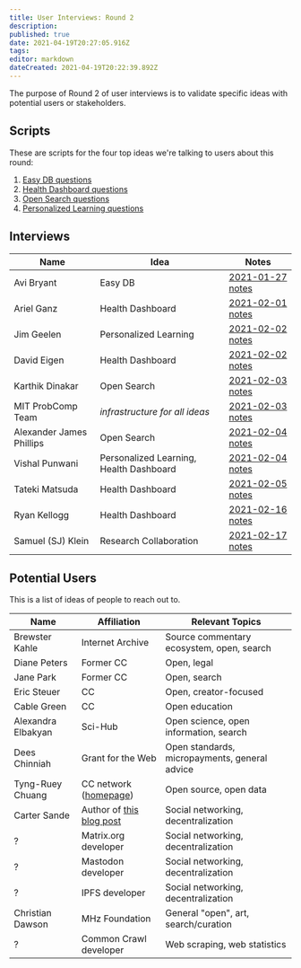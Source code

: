 ```yaml
---
title: User Interviews: Round 2
description: 
published: true
date: 2021-04-19T20:27:05.916Z
tags: 
editor: markdown
dateCreated: 2021-04-19T20:22:39.892Z
---
```


The purpose of Round 2 of user interviews is to validate specific ideas with potential users or stakeholders.

## Scripts

These are scripts for the four top ideas we're talking to users about this round:
1. [Easy DB questions](easy-db-questions)
1. [Health Dashboard questions](health-dashboard-questions)
1. [Open Search questions](open-search-questions)
1. [Personalized Learning questions](personalized-learning-questions)

## Interviews

| Name                     | Idea                                    | Notes                                      |
|--------------------------|-----------------------------------------|--------------------------------------------|
| Avi Bryant               | Easy DB                                 | [2021-01-27 notes](2021-01-27-avi)      |
| Ariel Ganz               | Health Dashboard                        | [2021-02-01 notes](2021-02-01-ariel)    |
| Jim Geelen               | Personalized Learning                   | [2021-02-02 notes](2021-02-02-jim)      |
| David Eigen              | Health Dashboard                        | [2021-02-02 notes](2021-02-02-david)    |
| Karthik Dinakar          | Open Search                             | [2021-02-03 notes](2021-02-03-karthik)  |
| MIT ProbComp Team        | *infrastructure for all ideas*          | [2021-02-03 notes](2021-02-03-probcomp) |
| Alexander James Phillips | Open Search                             | [2021-02-04 notes](2021-02-04-ajp)      |
| Vishal Punwani           | Personalized Learning, Health Dashboard | [2021-02-04 notes](2021-02-04-vishal)   |
| Tateki Matsuda           | Health Dashboard                        | [2021-02-05 notes](2021-02-05-tateki)   |
| Ryan Kellogg             | Health Dashboard                        | [2021-02-16 notes](2021-02-16-ryan)     |
| Samuel (SJ) Klein        | Research Collaboration                  | [2021-02-17 notes](2021-02-17-sj)       |

## Potential Users

This is a list of ideas of people to reach out to.

| Name | Affiliation | Relevant Topics |
|-|-|-|
| Brewster Kahle | Internet Archive | Source commentary ecosystem, open, search |
| Diane Peters | Former CC | Open, legal |
| Jane Park | Former CC | Open, search |
| Eric Steuer | CC | Open, creator-focused |
| Cable Green | CC | Open education |
| Alexandra Elbakyan | Sci-Hub | Open science, open information, search |
| Dees Chinniah | Grant for the Web | Open standards, micropayments, general advice |
| Tyng-Ruey Chuang | CC network ([homepage](https://homepage.iis.sinica.edu.tw/pages/trc/)) | Open source, open data |
| Carter Sande | Author of [this blog post](https://carter.sande.duodecima.technology/decentralized-wishlist/) | Social networking, decentralization |
| ? | Matrix.org developer | Social networking, decentralization |
| ? | Mastodon developer | Social networking, decentralization |
| ? | IPFS developer | Social networking, decentralization |
| Christian Dawson | MHz Foundation | General "open", art, search/curation |
| ? | Common Crawl developer | Web scraping, web statistics |
